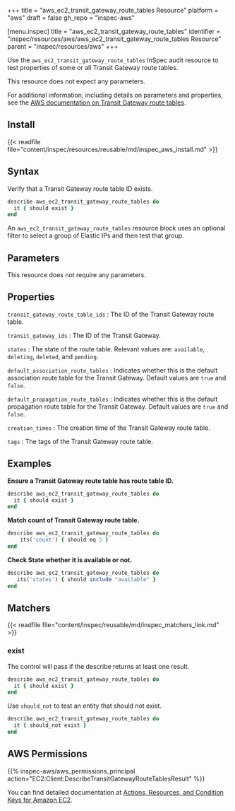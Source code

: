 +++
title = "aws_ec2_transit_gateway_route_tables Resource"
platform = "aws"
draft = false
gh_repo = "inspec-aws"

[menu.inspec]
title = "aws_ec2_transit_gateway_route_tables"
identifier = "inspec/resources/aws/aws_ec2_transit_gateway_route_tables Resource"
parent = "inspec/resources/aws"
+++

Use the `aws_ec2_transit_gateway_route_tables` InSpec audit resource to test properties of some or all Transit Gateway route tables.

This resource does not expect any parameters.

For additional information, including details on parameters and properties, see the [AWS documentation on Transit Gateway route tables](https://docs.aws.amazon.com/AWSCloudFormation/latest/UserGuide/aws-resource-ec2-transitgatewayroutetable.html).

## Install

{{< readfile file="content/inspec/resources/reusable/md/inspec_aws_install.md" >}}

## Syntax

Verify that a Transit Gateway route table ID exists.

```ruby
describe aws_ec2_transit_gateway_route_tables do
  it { should exist }
end
```

An `aws_ec2_transit_gateway_route_tables` resource block uses an optional filter to select a group of Elastic IPs and then test that group.

## Parameters

This resource does not require any parameters.

## Properties

`transit_gateway_route_table_ids`
: The ID of the Transit Gateway route table.

`transit_gateway_ids`
: The ID of the Transit Gateway.

`states`
: The state of the route table. Relevant values are: `available`, `deleting`, `deleted`, and `pending`.

`default_association_route_tables`
: Indicates whether this is the default association route table for the Transit Gateway. Default values are `true` and `false`.

`default_propagation_route_tables`
: Indicates whether this is the default propagation route table for the Transit Gateway. Default values are `true` and `false`.

`creation_times`
: The creation time of the Transit Gateway route table.

`tags`
: The tags of the Transit Gateway route table.

## Examples

**Ensure a Transit Gateway route table has route table ID.**

```ruby
describe aws_ec2_transit_gateway_route_tables do
  it { should exist }
end
```

**Match count of Transit Gateway route table.**

```ruby
describe aws_ec2_transit_gateway_route_tables do
    its('count') { should eq 5 }
end
```

**Check State whether it is available or not.**

```ruby
describe aws_ec2_transit_gateway_route_tables do
   its('states') { should include "available" }
end
```

## Matchers

{{< readfile file="content/inspec/reusable/md/inspec_matchers_link.md" >}}

### exist

The control will pass if the describe returns at least one result.

```ruby
describe aws_ec2_transit_gateway_route_tables do
  it { should exist }
end
```

Use `should_not` to test an entity that should not exist.

```ruby
describe aws_ec2_transit_gateway_route_tables do
  it { should_not exist }
end
```

## AWS Permissions

{{% inspec-aws/aws_permissions_principal action="EC2:Client:DescribeTransitGatewayRouteTablesResult" %}}

You can find detailed documentation at [Actions, Resources, and Condition Keys for Amazon EC2](https://docs.aws.amazon.com/IAM/latest/UserGuide/list_amazonec2.html).
